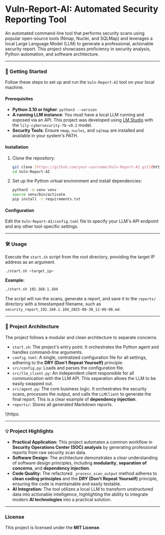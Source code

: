 # Vuln-Report-AI: Automated Security Reporting Tool

An automated command-line tool that performs security scans using popular open-source tools (Nmap, Nuclei, and SQLMap) and leverages a local Large Language Model (LLM) to generate a professional, actionable security report. This project showcases proficiency in security analysis, Python automation, and software architecture.

***

### **🚀 Getting Started**

Follow these steps to set up and run the `Vuln-Report-AI` tool on your local machine.

#### **Prerequisites**

* **Python 3.10 or higher**: `python3 --version`
* **A running LLM instance**: You must have a local LLM running and exposed via an API. This project was developed using [LM Studio](https://lmstudio.ai/) with the `lily-cybersecurity-7b-v0.2` model.
* **Security Tools**: Ensure `nmap`, `nuclei`, and `sqlmap` are installed and available in your system's PATH.

#### **Installation**

1.  Clone the repository:
    ```bash
    git clone [https://github.com/your-username/Vuln-Report-AI.git](https://github.com/your-username/Vuln-Report-AI.git)
    cd Vuln-Report-AI
    ```

2.  Set up the Python virtual environment and install dependencies:
    ```bash
    python3 -m venv venv
    source venv/bin/activate
    pip install -r requirements.txt
    ```

#### **Configuration**

Edit the `Vuln-Report-AI/config.toml` file to specify your LLM's API endpoint and any other tool-specific settings.

***

### **🛠️ Usage**

Execute the `start.sh` script from the root directory, providing the target IP address as an argument.

```bash
./start.sh <target_ip>
````

**Example:**

```bash
./start.sh 192.168.1.104
```

The script will run the scans, generate a report, and save it to the `reports/` directory with a timestamped filename, such as `security_report_192.168.1.104_2025-08-30_12-00-00.md`.

-----

### **📂 Project Architecture**

The project follows a modular and clean architecture to separate concerns.

  * `start.sh`: The project's entry point. It orchestrates the Python agent and handles command-line arguments.
  * `config.toml`: A single, centralized configuration file for all settings, adhering to the **DRY (Don't Repeat Yourself)** principle.
  * `src/config.py`: Loads and parses the configuration file.
  * `src/llm_client.py`: An independent client responsible for all communication with the LLM API. This separation allows the LLM to be easily swapped out.
  * `src/agent.py`: The core business logic. It orchestrates the security scans, processes the output, and calls the `LLMClient` to generate the final report. This is a clear example of **dependency injection**.
  * `reports/`: Stores all generated Markdown reports.

\!(https:

-----

### **💡 Project Highlights**

  * **Practical Application:** This project automates a common workflow in **Security Operations Center (SOC) analysis** by generating professional reports from raw security scan data.
  * **Software Design:** The architecture demonstrates a clear understanding of software design principles, including **modularity**, **separation of concerns**, and **dependency injection**.
  * **Code Quality:** The refactored `_process_scan_output` method adheres to **clean coding principles** and the **DRY (Don't Repeat Yourself)** principle, ensuring the code is maintainable and easily testable.
  * **AI Integration:** The tool utilizes a local LLM to transform unstructured data into actionable intelligence, highlighting the ability to integrate modern **AI technologies** into a practical solution.

-----

### **License**

This project is licensed under the **MIT License**.

```
```
